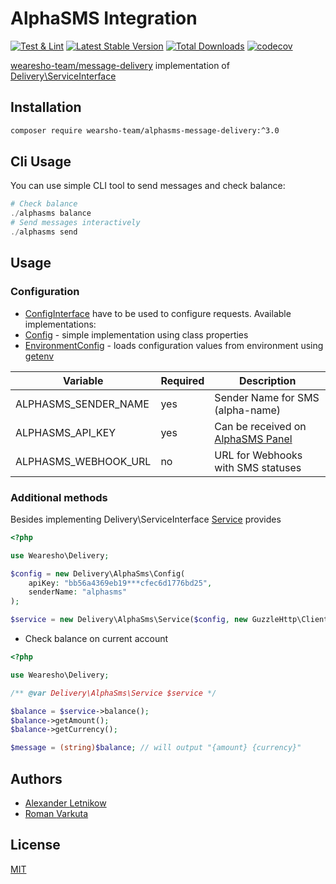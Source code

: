 # AlphaSMS Integration
[![Test & Lint](https://github.com/wearesho-team/alphasms-message-delivery/actions/workflows/php.yml/badge.svg?branch=master)](https://github.com/wearesho-team/alphasms-message-delivery/actions/workflows/php.yml)
[![Latest Stable Version](https://poser.pugx.org/wearesho-team/alphasms-message-delivery/v/stable.png)](https://packagist.org/packages/wearesho-team/alphasms-message-delivery)
[![Total Downloads](https://poser.pugx.org/wearesho-team/alphasms-message-delivery/downloads.png)](https://packagist.org/packages/wearesho-team/alphasms-message-delivery)
[![codecov](https://codecov.io/gh/wearesho-team/alphasms-message-delivery/branch/master/graph/badge.svg)](https://codecov.io/gh/wearesho-team/alphasms-message-delivery)

[wearesho-team/message-delivery](https://github.com/wearesho-team/message-delivery) implementation of
[Delivery\ServiceInterface](https://github.com/wearesho-team/message-delivery/blob/1.3.4/src/ServiceInterface.php)

## Installation
```bash
composer require wearsho-team/alphasms-message-delivery:^3.0
```

## Cli Usage
You can use simple CLI tool to send messages and check balance:
```php
# Check balance
./alphasms balance
# Send messages interactively
./alphasms send
```

## Usage
### Configuration
- [ConfigInterface](./src/ConfigInterface.php) have to be used to configure requests.
Available implementations:
- [Config](./src/Config.php) - simple implementation using class properties
- [EnvironmentConfig](./src/EnvironmentConfig.php) - loads configuration values from environment using 
[getenv](http://php.net/manual/ru/function.getenv.php)

| Variable             | Required | Description                                                      |
|----------------------|----------|------------------------------------------------------------------|
| ALPHASMS_SENDER_NAME | yes      | Sender Name for SMS (alpha-name)                                 |
| ALPHASMS_API_KEY     | yes      | Can be received on [AlphaSMS Panel](https://alphasms.ua/panel/)  |
| ALPHASMS_WEBHOOK_URL | no       | URL for Webhooks with SMS statuses                               |

### Additional methods
Besides implementing Delivery\ServiceInterface [Service](./src/Service.php) provides
```php
<?php

use Wearesho\Delivery;

$config = new Delivery\AlphaSms\Config(
    apiKey: "bb56a4369eb19***cfec6d1776bd25",
    senderName: "alphasms" 
);

$service = new Delivery\AlphaSms\Service($config, new GuzzleHttp\Client);
```

- Check balance on current account
```php
<?php

use Wearesho\Delivery;

/** @var Delivery\AlphaSms\Service $service */

$balance = $service->balance();
$balance->getAmount();
$balance->getCurrency();

$message = (string)$balance; // will output "{amount} {currency}"
```

## Authors
- [Alexander <horat1us> Letnikow](mailto:reclamme@gmail.com)
- [Roman <KartaviK> Varkuta](mailto:roman.varkuta@gmail.com)

## License
[MIT](./LICENSE)
